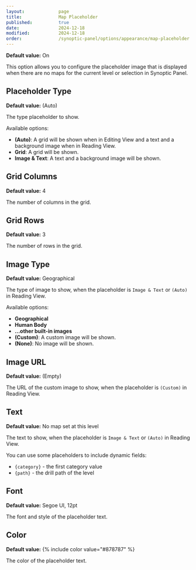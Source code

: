 ```yaml
---
layout:             page
title:              Map Placeholder
published:          true
date:               2024-12-18
modified:           2024-12-18
order:              /synoptic-panel/options/appearance/map-placeholder
---
```

**Default value:** On

This option allows you to configure the placeholder image that is displayed when there are no maps for the current level or selection in Synoptic Panel.

## Placeholder Type

**Default value:** (Auto)

The type placeholder to show.

Available options:
- **(Auto)**: A grid will be shown when in Editing View and a text and a background image when in Reading View.
- **Grid**: A grid will be shown.
- **Image & Text**: A text and a background image will be shown.

## Grid Columns

**Default value:** 4

The number of columns in the grid.

## Grid Rows

**Default value:** 3

The number of rows in the grid.

## Image Type

**Default value:** Geographical

The type of image to show, when the placeholder is `Image & Text` or `(Auto)` in Reading View.

Available options:
- **Geographical**
- **Human Body**
- **...other built-in images**
- **(Custom)**: A custom image will be shown.
- **(None)**: No image will be shown.

## Image URL

**Default value:** (Empty)

The URL of the custom image to show, when the placeholder is `(Custom)` in Reading View.

## Text

**Default value:** No map set at this level

The text to show, when the placeholder is `Image & Text` or `(Auto)` in Reading View.

You can use some placeholders to include dynamic fields: 

- `{category}` - the first category value
- `{path}` - the drill path of the level

## Font

**Default value:** Segoe UI, 12pt

The font and style of the placeholder text.

## Color

**Default value:** {% include color value="#878787" %}

The color of the placeholder text.